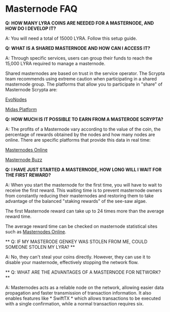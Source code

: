 # Masternode FAQ

**Q: HOW MANY LYRA COINS ARE NEEDED FOR A MASTERNODE, AND HOW DO I DEVELOP IT?**

A: You will need a total of 15000 LYRA. Follow this setup guide.

**Q: WHAT IS A SHARED MASTERNODE AND HOW CAN I ACCESS IT?**

A: Through specific services, users can group their funds to reach the 15,000 LYRA required to manage a masternode.

Shared masternodes are based on trust in the service operator. The Scrypta team recommends using extreme caution when participating in a shared masternode group.
The platforms that allow you to participate in "share" of Masternode Scrypta are:

[EvoNodes](https://evonodes.com/)

[Midas Platform](https://midas.investments/shares)

**Q: HOW MUCH IS IT POSSIBLE TO EARN FROM A MASTERODE SCRYPTA?**

A: The profits of a Masternode vary according to the value of the coin, the percentage of rewards obtained by the nodes and how many nodes are online. There are specific platforms that provide this data in real time:

[Masternodes Online](https://masternodes.online/currencies/LYRA/)

[Masternode Buzz](https://coins.masternode.buzz/LYRA)

**Q: I HAVE JUST STARTED A MASTERNODE, HOW LONG WILL I WAIT FOR THE FIRST REWARD?**

A: When you start the masternode for the first time, you will have to wait to receive the first reward. This waiting time is to prevent masternode owners from constantly reducing their masternodes and restoring them to take advantage of the balanced "staking rewards" of the see-saw algae.

The first Masternode reward can take up to 24 times more than the average reward time.

The average reward time can be checked on masternode statistical sites such as [Masternodes Online](https://masternodes.online/currencies/LYRA/).

** Q: IF MY MASTERODE GENKEY WAS STOLEN FROM ME, COULD SOMEONE STOLEN MY LYRA? **

A: No, they can't steal your coins directly. However, they can use it to disable your masternode, effectively stopping the network flow.

** Q: WHAT ARE THE ADVANTAGES OF A MASTERNODE FOR NETWORK? **

A: Masternodes acts as a reliable node on the network, allowing easier data propagation and faster transmission of transaction information. It also enables features like * SwiftTX * which allows transactions to be executed with a single confirmation, while a normal transaction requires six.